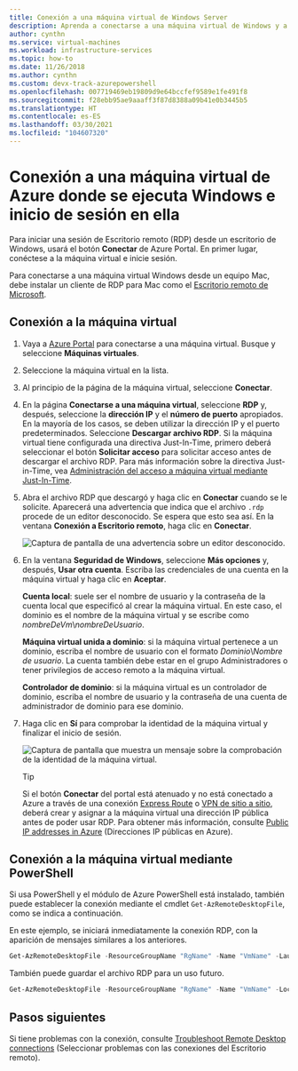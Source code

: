 ```yaml
---
title: Conexión a una máquina virtual de Windows Server
description: Aprenda a conectarse a una máquina virtual de Windows y a iniciar sesión en ella mediante Azure Portal y el modelo de implementación de Resource Manager.
author: cynthn
ms.service: virtual-machines
ms.workload: infrastructure-services
ms.topic: how-to
ms.date: 11/26/2018
ms.author: cynthn
ms.custom: devx-track-azurepowershell
ms.openlocfilehash: 007719469eb19809d9e64bccfef9589e1fe491f8
ms.sourcegitcommit: f28ebb95ae9aaaff3f87d8388a09b41e0b3445b5
ms.translationtype: HT
ms.contentlocale: es-ES
ms.lasthandoff: 03/30/2021
ms.locfileid: "104607320"
---
```

# <a name="how-to-connect-and-sign-on-to-an-azure-virtual-machine-running-windows"></a>Conexión a una máquina virtual de Azure donde se ejecuta Windows e inicio de sesión en ella
Para iniciar una sesión de Escritorio remoto (RDP) desde un escritorio de Windows, usará el botón **Conectar** de Azure Portal. En primer lugar, conéctese a la máquina virtual e inicie sesión.

Para conectarse a una máquina virtual Windows desde un equipo Mac, debe instalar un cliente de RDP para Mac como el [Escritorio remoto de Microsoft](https://aka.ms/rdmac).

## <a name="connect-to-the-virtual-machine"></a>Conexión a la máquina virtual
1. Vaya a [Azure Portal](https://portal.azure.com/) para conectarse a una máquina virtual. Busque y seleccione **Máquinas virtuales**.
2. Seleccione la máquina virtual en la lista.
3. Al principio de la página de la máquina virtual, seleccione **Conectar**.
4. En la página **Conectarse a una máquina virtual**, seleccione **RDP** y, después, seleccione la **dirección IP** y el **número de puerto** apropiados. En la mayoría de los casos, se deben utilizar la dirección IP y el puerto predeterminados. Seleccione **Descargar archivo RDP**. Si la máquina virtual tiene configurada una directiva Just-In-Time, primero deberá seleccionar el botón **Solicitar acceso** para solicitar acceso antes de descargar el archivo RDP. Para más información sobre la directiva Just-in-Time, vea [Administración del acceso a máquina virtual mediante Just-In-Time](../../security-center/security-center-just-in-time.md).
5. Abra el archivo RDP que descargó y haga clic en **Conectar** cuando se le solicite. Aparecerá una advertencia que indica que el archivo `.rdp` procede de un editor desconocido. Se espera que esto sea así. En la ventana **Conexión a Escritorio remoto**, haga clic en **Conectar**.
   
    ![Captura de pantalla de una advertencia sobre un editor desconocido.](./media/connect-logon/rdp-warn.png)
3. En la ventana **Seguridad de Windows**, seleccione **Más opciones** y, después, **Usar otra cuenta**. Escriba las credenciales de una cuenta en la máquina virtual y haga clic en **Aceptar**.
   
     **Cuenta local**: suele ser el nombre de usuario y la contraseña de la cuenta local que especificó al crear la máquina virtual. En este caso, el dominio es el nombre de la máquina virtual y se escribe como *nombreDeVm*&#92;*nombreDeUsuario*.  
   
    **Máquina virtual unida a dominio**: si la máquina virtual pertenece a un dominio, escriba el nombre de usuario con el formato *Dominio*&#92;*Nombre de usuario*. La cuenta también debe estar en el grupo Administradores o tener privilegios de acceso remoto a la máquina virtual.
   
    **Controlador de dominio**: si la máquina virtual es un controlador de dominio, escriba el nombre de usuario y la contraseña de una cuenta de administrador de dominio para ese dominio.
4. Haga clic en **Sí** para comprobar la identidad de la máquina virtual y finalizar el inicio de sesión.
   
   ![Captura de pantalla que muestra un mensaje sobre la comprobación de la identidad de la máquina virtual.](./media/connect-logon/cert-warning.png)


   > [!TIP]
   > Si el botón **Conectar** del portal está atenuado y no está conectado a Azure a través de una conexión [Express Route](../../expressroute/expressroute-introduction.md) o [VPN de sitio a sitio](../../vpn-gateway/tutorial-site-to-site-portal.md), deberá crear y asignar a la máquina virtual una dirección IP pública antes de poder usar RDP. Para obtener más información, consulte [Public IP addresses in Azure](../../virtual-network/public-ip-addresses.md) (Direcciones IP públicas en Azure).
   > 
   > 

## <a name="connect-to-the-virtual-machine-using-powershell"></a>Conexión a la máquina virtual mediante PowerShell

 

Si usa PowerShell y el módulo de Azure PowerShell está instalado, también puede establecer la conexión mediante el cmdlet `Get-AzRemoteDesktopFile`, como se indica a continuación.

En este ejemplo, se iniciará inmediatamente la conexión RDP, con la aparición de mensajes similares a los anteriores.

```powershell
Get-AzRemoteDesktopFile -ResourceGroupName "RgName" -Name "VmName" -Launch
```

También puede guardar el archivo RDP para un uso futuro.

```powershell
Get-AzRemoteDesktopFile -ResourceGroupName "RgName" -Name "VmName" -LocalPath "C:\Path\to\folder"
```

## <a name="next-steps"></a>Pasos siguientes
Si tiene problemas con la conexión, consulte [Troubleshoot Remote Desktop connections](/troubleshoot/azure/virtual-machines/troubleshoot-rdp-connection?toc=%2fazure%2fvirtual-machines%2fwindows%2ftoc.json) (Seleccionar problemas con las conexiones del Escritorio remoto).